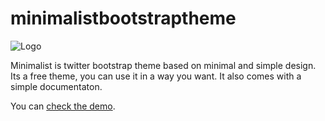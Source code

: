 # minimalistbootstraptheme 

![Logo](http://i.imgur.com/kp9jzQX.jpg)

Minimalist is twitter bootstrap theme based on minimal and simple design. Its a free theme, you can use it in a way you want. It also comes with a simple documentaton.

You can [check the demo](https://minimalisttheme.herokuapp.com/ "Demo").
